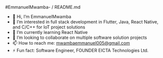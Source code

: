 #EmmanuelMwamba- / README.md

- 👋 Hi, I’m EmmanuelMwamba
- 👀 I’m interested in full stack development in Flutter, Java, React Native, and C/C++ for IoT project solutions
- 🌱 I’m currently learning React Native
- 💞️ I’m looking to collaborate on multiple software solution projects
- 📫 How to reach me: mwambaemmanuel005@gmail.com
- ⚡ Fun fact: Software Engineer,  FOUNDER EICTA Technologies Ltd.
